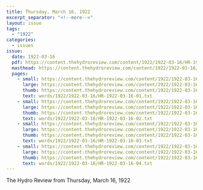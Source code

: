 ```yaml
---
title: Thursday, March 16, 1922
excerpt_separator: "<!--more-->"
layout: issue
tags:
  - "1922"
categories:
  - issues
issue:
  date: 1922-03-16
  pdf: https://content.thehydroreview.com/content/1922/1922-03-16/HR-1922-03-16.pdf
  masthead: https://content.thehydroreview.com/content/1922/1922-03-16/masthead/HR-1922-03-16.jpg
  pages:
    - small: https://content.thehydroreview.com/content/1922/1922-03-16/small/HR-1922-03-16-01.jpg
      large: https://content.thehydroreview.com/content/1922/1922-03-16/large/HR-1922-03-16-01.jpg
      thumb: https://content.thehydroreview.com/content/1922/1922-03-16/thumbnails/HR-1922-03-16-01.jpg
      text: words/1922/1922-03-16/HR-1922-03-16-01.txt
    - small: https://content.thehydroreview.com/content/1922/1922-03-16/small/HR-1922-03-16-02.jpg
      large: https://content.thehydroreview.com/content/1922/1922-03-16/large/HR-1922-03-16-02.jpg
      thumb: https://content.thehydroreview.com/content/1922/1922-03-16/thumbnails/HR-1922-03-16-02.jpg
      text: words/1922/1922-03-16/HR-1922-03-16-02.txt
    - small: https://content.thehydroreview.com/content/1922/1922-03-16/small/HR-1922-03-16-03.jpg
      large: https://content.thehydroreview.com/content/1922/1922-03-16/large/HR-1922-03-16-03.jpg
      thumb: https://content.thehydroreview.com/content/1922/1922-03-16/thumbnails/HR-1922-03-16-03.jpg
      text: words/1922/1922-03-16/HR-1922-03-16-03.txt
    - small: https://content.thehydroreview.com/content/1922/1922-03-16/small/HR-1922-03-16-04.jpg
      large: https://content.thehydroreview.com/content/1922/1922-03-16/large/HR-1922-03-16-04.jpg
      thumb: https://content.thehydroreview.com/content/1922/1922-03-16/thumbnails/HR-1922-03-16-04.jpg
      text: words/1922/1922-03-16/HR-1922-03-16-04.txt
---
```


The Hydro Review from Thursday, March 16, 1922

<!--more-->

